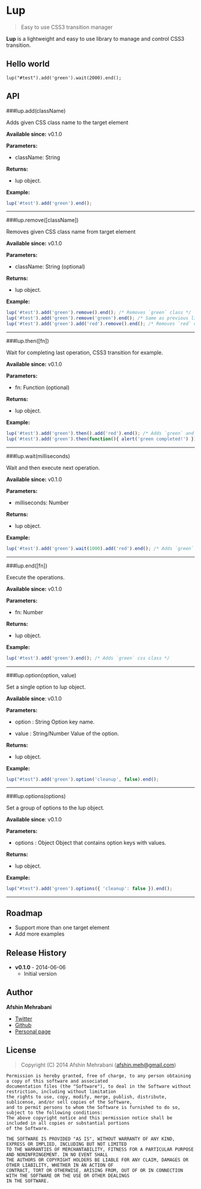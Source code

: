 Lup
===

> Easy to use CSS3 transition manager

**Lup** is a lightweight and easy to use library to manage and control CSS3 transition. 

## Hello world

```
lup("#test").add('green').wait(2000).end();
```

## API

###lup.add(className)

Adds given CSS class name to the target element

**Available since:** v0.1.0

**Parameters:**
 - className: String

**Returns:**
 - lup object.

**Example:**
```javascript
lup('#test').add('green').end();
```

-----

###lup.remove([className])

Removes given CSS class name from target element 

**Available since:** v0.1.0

**Parameters:**
 - className: String (optional)

**Returns:**
 - lup object.

**Example:**
```javascript
lup('#test').add('green').remove().end(); /* Removes `green` class */
lup('#test').add('green').remove('green').end(); /* Same as previous line, removes `green` class */
lup('#test').add('green').add('red').remove().end(); /* Removes `red` class */
```

-----

###lup.then([fn])

Wait for completing last operation, CSS3 transition for example.

**Available since:** v0.1.0

**Parameters:**
 - fn: Function (optional)

**Returns:**
 - lup object.

**Example:**
```javascript
lup('#test').add('green').then().add('red').end(); /* Adds `green` and then after completing `green` class transition, adds `red` class */
lup('#test').add('green').then(function(){ alert('green completed!') }).end(); /* Adds `green`, shows `alert` after completing transition*/
```

-----

###lup.wait(milliseconds)

Wait and then execute next operation.

**Available since:** v0.1.0

**Parameters:**
 - milliseconds: Number

**Returns:**
 - lup object.

**Example:**
```javascript
lup('#test').add('green').wait(1000).add('red').end(); /* Adds `green` and after one second adds `red` class */
```

-----

###lup.end([fn])

Execute the operations. 

**Available since:** v0.1.0

**Parameters:**
 - fn: Number

**Returns:**
 - lup object.

**Example:**
```javascript
lup('#test').add('green').end(); /* Adds `green` css class */
```

-----

###lup.option(option, value)

Set a single option to lup object.

**Available since**: v0.1.0

**Parameters:**
 - option : String
   Option key name.

 - value : String/Number
   Value of the option.

**Returns:**
 - lup object.

**Example:**
```javascript
lup("#test").add('green').option('cleanup', false).end();
````

----

###lup.options(options)

Set a group of options to the lup object.

**Available since**: v0.1.0

**Parameters:**
 - options : Object
   Object that contains option keys with values.

**Returns:**
 - lup object.

**Example:**
```javascript
lup("#test").add('green').options({ 'cleanup': false }).end();
````

----

## Roadmap
- Support more than one target element
- Add more examples

## Release History

 * **v0.1.0** - 2014-06-06
   - Initial version

## Author
**Afshin Mehrabani**

- [Twitter](https://twitter.com/afshinmeh)
- [Github](https://github.com/afshinm)
- [Personal page](http://afshinm.name/)

## License
> Copyright (C) 2014 Afshin Mehrabani (afshin.meh@gmail.com)

    Permission is hereby granted, free of charge, to any person obtaining a copy of this software and associated
    documentation files (the "Software"), to deal in the Software without restriction, including without limitation
    the rights to use, copy, modify, merge, publish, distribute, sublicense, and/or sell copies of the Software,
    and to permit persons to whom the Software is furnished to do so, subject to the following conditions:
    The above copyright notice and this permission notice shall be included in all copies or substantial portions
    of the Software.
    
    THE SOFTWARE IS PROVIDED "AS IS", WITHOUT WARRANTY OF ANY KIND, EXPRESS OR IMPLIED, INCLUDING BUT NOT LIMITED
    TO THE WARRANTIES OF MERCHANTABILITY, FITNESS FOR A PARTICULAR PURPOSE AND NONINFRINGEMENT. IN NO EVENT SHALL
    THE AUTHORS OR COPYRIGHT HOLDERS BE LIABLE FOR ANY CLAIM, DAMAGES OR OTHER LIABILITY, WHETHER IN AN ACTION OF
    CONTRACT, TORT OR OTHERWISE, ARISING FROM, OUT OF OR IN CONNECTION WITH THE SOFTWARE OR THE USE OR OTHER DEALINGS
    IN THE SOFTWARE.
